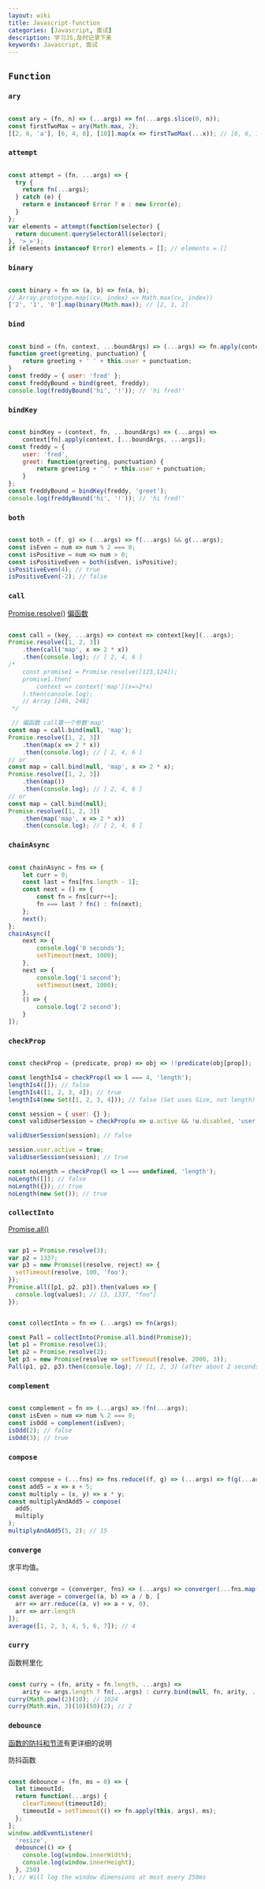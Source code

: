 ```yaml
---
layout: wiki
title: Javascript-function
categories: [Javascript, 面试]
description: 学习JS,及时记录下来
keywords: Javascript, 面试
---
```


## `Function`

### `ary`

```js

const ary = (fn, n) => (...args) => fn(...args.slice(0, n));
const firstTwoMax = ary(Math.max, 2);
[[2, 6, 'a'], [6, 4, 8], [10]].map(x => firstTwoMax(...x)); // [6, 6, 10]

```

### `attempt`

```js

const attempt = (fn, ...args) => {
  try {
    return fn(...args);
  } catch (e) {
    return e instanceof Error ? e : new Error(e);
  }
};
var elements = attempt(function(selector) {
  return document.querySelectorAll(selector);
}, '>_>');
if (elements instanceof Error) elements = []; // elements = []

```

### `binary`

```js

const binary = fn => (a, b) => fn(a, b);
// Array.prototype.map((cv, index) => Math.max(cv, index))
['2', '1', '0'].map(binary(Math.max)); // [2, 1, 2]

```

### `bind`

```js

const bind = (fn, context, ...boundArgs) => (...args) => fn.apply(context, [...boundArgs, ...args]);
function greet(greeting, punctuation) {
    return greeting + ' ' + this.user + punctuation;
}
const freddy = { user: 'fred' };
const freddyBound = bind(greet, freddy);
console.log(freddyBound('hi', '!')); // 'hi fred!'

```

### `bindKey`

```js

const bindKey = (context, fn, ...boundArgs) => (...args) => 
    context[fn].apply(context, [...boundArgs, ...args]);
const freddy = {
    user: 'fred',
    greet: function(greeting, punctuation) {
        return greeting + ' ' + this.user + punctuation;
    }
};
const freddyBound = bindKey(freddy, 'greet');
console.log(freddyBound('hi', '!')); // 'hi fred!'

```

### `both`

```js

const both = (f, g) => (...args) => f(...args) && g(...args);
const isEven = num => num % 2 === 0;
const isPositive = num => num > 0;
const isPositiveEven = both(isEven, isPositive);
isPositiveEven(4); // true
isPositiveEven(-2); // false

```

### `call`

[Promise.resolve()](https://developer.mozilla.org/zh-CN/docs/Web/JavaScript/Reference/Global_Objects/Promise/resolve)
[偏函数](https://developer.mozilla.org/zh-CN/docs/Web/JavaScript/Reference/Global_Objects/Function/bind)

```js

const call = (key, ...args) => context => context[key](...args);
Promise.resolve([1, 2, 3])
    .then(call('map', x => 2 * x))
    .then(console.log); // [ 2, 4, 6 ]
/* 
    const promise1 = Promise.resolve([123,124]);
    promise1.then(
        context => context['map'](x=>2*x)
    ).then(console.log);
    // Array [246, 248]
 */

 // 偏函数 call第一个参数'map'
const map = call.bind(null, 'map');
Promise.resolve([1, 2, 3])
    .then(map(x => 2 * x))
    .then(console.log); // [ 2, 4, 6 ]
// or
const map = call.bind(null, 'map', x => 2 * x);
Promise.resolve([1, 2, 3])
    .then(map())
    .then(console.log); // [ 2, 4, 6 ]
// or
const map = call.bind(null);
Promise.resolve([1, 2, 3])
    .then(map('map', x => 2 * x))
    .then(console.log); // [ 2, 4, 6 ]

```

### `chainAsync`

```js

const chainAsync = fns => {
    let curr = 0;
    const last = fns[fns.length - 1];
    const next = () => {
        const fn = fns[curr++];
        fn === last ? fn() : fn(next);
    };
    next();
};
chainAsync([
    next => {
        console.log('0 seconds');
        setTimeout(next, 1000);
    },
    next => {
        console.log('1 second');
        setTimeout(next, 1000);
    },
    () => {
        console.log('2 second');
    }
]);

```

### `checkProp`

```js

const checkProp = (predicate, prop) => obj => !!predicate(obj[prop]);

const lengthIs4 = checkProp(l => l === 4, 'length');
lengthIs4([]); // false
lengthIs4([1, 2, 3, 4]); // true
lengthIs4(new Set([1, 2, 3, 4])); // false (Set uses Size, not length)

const session = { user: {} };
const validUserSession = checkProp(u => u.active && !u.disabled, 'user');

validUserSession(session); // false

session.user.active = true;
validUserSession(session); // true

const noLength = checkProp(l => l === undefined, 'length');
noLength([]); // false
noLength({}); // true
noLength(new Set()); // true

```

### `collectInto`

[Promise.all()](https://developer.mozilla.org/zh-CN/docs/Web/JavaScript/Reference/Global_Objects/Promise/all)

```js

var p1 = Promise.resolve(3);
var p2 = 1337;
var p3 = new Promise((resolve, reject) => {
  setTimeout(resolve, 100, 'foo');
}); 
Promise.all([p1, p2, p3]).then(values => { 
  console.log(values); // [3, 1337, "foo"] 
});

```

```js

const collectInto = fn => (...args) => fn(args);

const Pall = collectInto(Promise.all.bind(Promise));
let p1 = Promise.resolve(1);
let p2 = Promise.resolve(2);
let p3 = new Promise(resolve => setTimeout(resolve, 2000, 3));
Pall(p1, p2, p3).then(console.log); // [1, 2, 3] (after about 2 seconds)

```

### `complement`

```js

const complement = fn => (...args) => !fn(...args);
const isEven = num => num % 2 === 0;
const isOdd = complement(isEven);
isOdd(2); // false
isOdd(3); // true

```

### `compose`

```js

const compose = (...fns) => fns.reduce((f, g) => (...args) => f(g(...args)));
const add5 = x => x + 5;
const multiply = (x, y) => x * y;
const multiplyAndAdd5 = compose(
  add5,
  multiply
);
multiplyAndAdd5(5, 2); // 15

```

### `converge`

求平均值。

```js

const converge = (converger, fns) => (...args) => converger(...fns.map(fn => fn.apply(null, args)));
const average = converge((a, b) => a / b, [
  arr => arr.reduce((a, v) => a + v, 0),
  arr => arr.length
]);
average([1, 2, 3, 4, 5, 6, 7]); // 4

```

### `curry`

函数柯里化

```js

const curry = (fn, arity = fn.length, ...args) =>
    arity <= args.length ? fn(...args) : curry.bind(null, fn, arity, ...args);
curry(Math.pow)(2)(10); // 1024
curry(Math.min, 3)(10)(50)(2); // 2

```

### `debounce`

[函数的防抖和节流](https://ifwechat.com//2020/06/16/javascript-interview/#%E5%87%BD%E6%95%B0%E7%9A%84%E9%98%B2%E6%8A%96%E5%92%8C%E8%8A%82%E6%B5%81)有更详细的说明

防抖函数

```js

const debounce = (fn, ms = 0) => {
  let timeoutId;
  return function(...args) {
    clearTimeout(timeoutId);
    timeoutId = setTimeout(() => fn.apply(this, args), ms);
  };
};
window.addEventListener(
  'resize',
  debounce(() => {
    console.log(window.innerWidth);
    console.log(window.innerHeight);
  }, 250)
); // Will log the window dimensions at most every 250ms

```